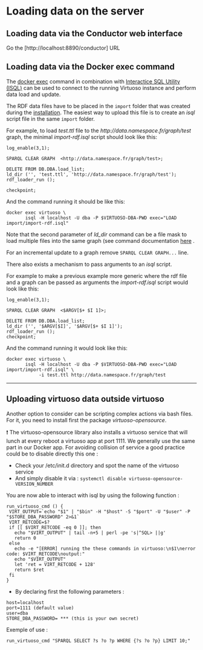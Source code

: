 # Loading data on the server

## Loading data via the Conductor web interface

Go the [http://localhost:8890/conductor] URL

## Loading data via the Docker exec command
The [docker exec](https://docs.docker.com/engine/reference/commandline/exec/) command in combination with [Interactice SQL Utility (ISQL)](https://docs.openlinksw.com/virtuoso/invokingisql/)  can be used to connect to the running Virtuoso instance and perform data load and update. 

The RDF data files have to be placed in the `import` folder that was created during the [installation](Installation.md). The easiest way to upload this file is to create an *isql* script file in the same `import` folder. 

For example, to load *test.ttl* file to the *ht<span>tp://</span>data.namespace.fr/graph/test* graph, the minimal *import-rdf.isql* script should look like this: 

```
log_enable(3,1);

SPARQL CLEAR GRAPH  <http://data.namespace.fr/graph/test>;

DELETE FROM DB.DBA.load_list;
ld_dir ('', 'test.ttl', 'http://data.namespace.fr/graph/test');
rdf_loader_run ();

checkpoint;
```
And the command running it should be like this:
```
docker exec virtuoso \
       isql -H localhost -U dba -P $VIRTUOSO-DBA-PWD exec="LOAD import/import-rdf.isql" 

```
Note that the second parameter of *ld_dir* command can be a file mask to load multiple files into the same graph (see command documentation [here](https://docs.openlinksw.com/virtuoso/fn_ld_dir/) .

For an incremental update to a graph remove `SPARQL CLEAR GRAPH...` line.  


There also exists a mechanism to pass arguments to an *isql* script.

For example to make a previous example more generic where the rdf file and a graph can be passed as arguments the *import-rdf.isql* script would look like this: 
```
log_enable(3,1);

SPARQL CLEAR GRAPH  <$ARGV[$+ $I 1]>;

DELETE FROM DB.DBA.load_list;
ld_dir ('', '$ARGV[$I]', '$ARGV[$+ $I 1]');
rdf_loader_run ();
checkpoint;
```
And the command running it would look like this:
```
docker exec virtuoso \
       isql -H localhost -U dba -P $VIRTUOSO-DBA-PWD exec="LOAD import/import-rdf.isql" \
            -i test.ttl http://data.namespace.fr/graph/test

```

___________________________________________________________


## Uploading virtuoso data outside virtuoso

Another option to consider can be scripting complex actions via bash files. For it, you need to install first the package *virtuoso-opensource*.

:exclamation: The virtuoso-opensource library also installs a virtuoso service that will lunch at every reboot a virtuoso app at port 1111. We generally use the same part in our Docker app. For avoiding collision of service a good practice could be to disable directly this one :
* Check your /etc/init.d directory and spot the name of the virtuoso service
* And simply disable it via : ```systemctl disable virtuoso-opensource-VERSION_NUMBER```

You are now able to interact with isql by using the following function  :
```
run_virtuoso_cmd () {
 VIRT_OUTPUT=`echo "$1" | "$bin" -H "$host" -S "$port" -U "$user" -P "$STORE_DBA_PASSWORD" 2>&1`
 VIRT_RETCODE=$?
 if [[ $VIRT_RETCODE -eq 0 ]]; then
   echo "$VIRT_OUTPUT" | tail -n+5 | perl -pe 's|^SQL> ||g'
   return 0
 else
   echo -e "[ERROR] running the these commands in virtuoso:\n$1\nerror code: $VIRT_RETCODE\noutput:"
   echo "$VIRT_OUTPUT"
   let 'ret = VIRT_RETCODE + 128'
   return $ret
 fi
}
```
* By declaring first the following parameters :
```
host=localhost  
port=1111 (default value)
user=dba
STORE_DBA_PASSWORD= *** (this is your own secret)
```

Exemple of use :
```
run_virtuoso_cmd "SPARQL SELECT ?s ?o ?p WHERE {?s ?o ?p} LIMIT 10;"
```
